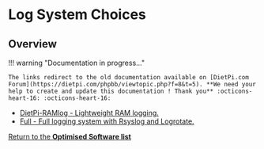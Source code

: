 # Log System Choices

## Overview

!!! warning "Documentation in progress..." 

    The links redirect to the old documentation available on [DietPi.com Forum](https://dietpi.com/phpbb/viewtopic.php?f=8&t=5). **We need your help to create and update this documentation ! Thank you** :octicons-heart-16: :octicons-heart-16:

- [DietPi-RAMlog - Lightweight RAM logging.](https://dietpi.com/phpbb/viewtopic.php?f=8&t=5&start=20#p68)  
- [Full - Full logging system with Rsyslog and Logrotate.](https://dietpi.com/phpbb/viewtopic.php?f=8&t=5&start=20#p68)  

[Return to the **Optimised Software list**](../user-optimised-software)

